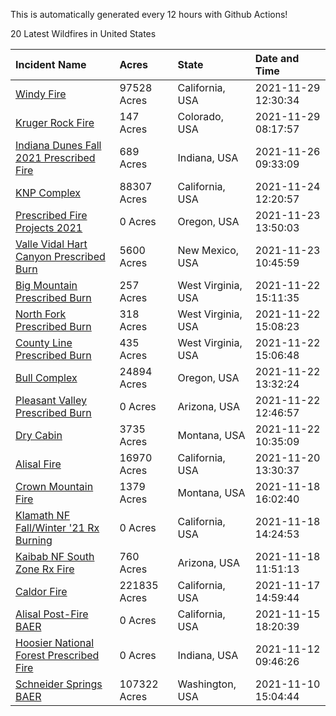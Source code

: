 This is automatically generated every 12 hours with Github Actions!

20 Latest Wildfires in United States

 | Incident Name | Acres | State | Date and Time |
|:---|:---|:---|:---|
| [Windy Fire](https://inciweb.nwcg.gov/incident/7841/) | 97528 Acres | California, USA | 2021-11-29 12:30:34 |
| [Kruger Rock Fire](https://inciweb.nwcg.gov/incident/7895/) | 147 Acres | Colorado, USA | 2021-11-29 08:17:57 |
| [Indiana Dunes Fall 2021 Prescribed Fire](https://inciweb.nwcg.gov/incident/7885/) | 689 Acres | Indiana, USA | 2021-11-26 09:33:09 |
| [KNP Complex ](https://inciweb.nwcg.gov/incident/7838/) | 88307 Acres | California, USA | 2021-11-24 12:20:57 |
| [Prescribed Fire Projects 2021](https://inciweb.nwcg.gov/incident/7426/) | 0 Acres | Oregon, USA | 2021-11-23 13:50:03 |
| [Valle Vidal Hart Canyon Prescribed Burn](https://inciweb.nwcg.gov/incident/7893/) | 5600 Acres | New Mexico, USA | 2021-11-23 10:45:59 |
| [Big Mountain Prescribed Burn](https://inciweb.nwcg.gov/incident/7888/) | 257 Acres | West Virginia, USA | 2021-11-22 15:11:35 |
| [North Fork Prescribed Burn](https://inciweb.nwcg.gov/incident/7892/) | 318 Acres | West Virginia, USA | 2021-11-22 15:08:23 |
| [County Line Prescribed Burn](https://inciweb.nwcg.gov/incident/7890/) | 435 Acres | West Virginia, USA | 2021-11-22 15:06:48 |
| [Bull Complex ](https://inciweb.nwcg.gov/incident/7773/) | 24894 Acres | Oregon, USA | 2021-11-22 13:32:24 |
| [Pleasant Valley Prescribed Burn](https://inciweb.nwcg.gov/incident/7896/) | 0 Acres | Arizona, USA | 2021-11-22 12:46:57 |
| [Dry Cabin](https://inciweb.nwcg.gov/incident/7660/) | 3735 Acres | Montana, USA | 2021-11-22 10:35:09 |
| [Alisal Fire](https://inciweb.nwcg.gov/incident/7862/) | 16970 Acres | California, USA | 2021-11-20 13:30:37 |
| [Crown Mountain Fire](https://inciweb.nwcg.gov/incident/7859/) | 1379 Acres | Montana, USA | 2021-11-18 16:02:40 |
| [Klamath NF Fall/Winter '21 Rx Burning](https://inciweb.nwcg.gov/incident/7889/) | 0 Acres | California, USA | 2021-11-18 14:24:53 |
| [Kaibab NF South Zone Rx Fire](https://inciweb.nwcg.gov/incident/5922/) | 760 Acres | Arizona, USA | 2021-11-18 11:51:13 |
| [Caldor Fire](https://inciweb.nwcg.gov/incident/7801/) | 221835 Acres | California, USA | 2021-11-17 14:59:44 |
| [Alisal Post-Fire BAER](https://inciweb.nwcg.gov/incident/7873/) | 0 Acres | California, USA | 2021-11-15 18:20:39 |
| [Hoosier National Forest Prescribed Fire ](https://inciweb.nwcg.gov/incident/7887/) | 0 Acres | Indiana, USA | 2021-11-12 09:46:26 |
| [Schneider Springs BAER](https://inciweb.nwcg.gov/incident/7860/) | 107322 Acres | Washington, USA | 2021-11-10 15:04:44 |
